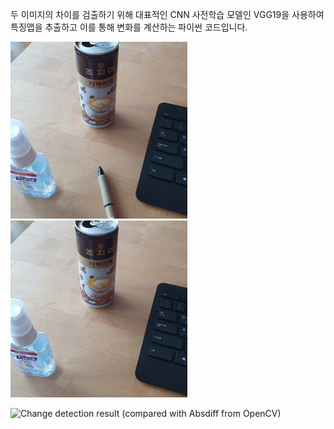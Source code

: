 두 이미지의 차이를 검출하기 위해 대표적인 CNN 사전학습 모델인 VGG19을 사용하여 특징맵을 추출하고 이를 통해 변화를 계산하는 파이썬 코드입니다.

![Sample image #1](/sample_image_1_1.jpg)
![Sample image #1](/sample_image_1_2.jpg)

![Change detection result (compared with Absdiff from OpenCV)](/result1.jpg)
